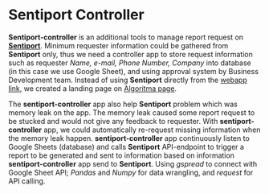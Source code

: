 # Sentiport Controller

**Sentiport-controller** is an additional tools to manage report request on [**Sentiport**](https://trello.com/c/3H2XLYKy/33-project-1-algo-sentiport). Minimum requester information could be gathered from **Sentiport** only, thus we need a controller app to store request information such as requester *Name, e-mail, Phone Number, Company* into database (in this case we use Google Sheet), and using approval system by Business Development team. Instead of using **Sentiport** directly from the [webapp link](https://algo-sentiport.herokuapp.com/), we created a landing page on [Algoritma page](https://algorit.ma/sentiport/). 

The **sentiport-controller** app also help **Sentiport** problem which was memory leak on the app. The memory leak caused some report request to be stucked and would not give any feedback to requester. With **sentiport-controller** app, we could automatically re-request missing information when the memory leak happen. **sentiport-controller** app continuously listen to Google Sheets (database) and calls **Sentiport** API-endpoint to trigger a report to be generated and sent to information based on information **sentiport-controller** app send to **Sentiport**. Using *gspread* to connect with Google Sheet API; *Pandas* and *Numpy* for data wrangling, and *request* for API calling.
